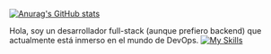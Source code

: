 [![Anurag's GitHub stats](https://github-readme-stats.vercel.app/api?username=Flaviongas)](https://github.com/anuraghazra/github-readme-stats)

Hola, soy un desarrollador full-stack (aunque prefiero backend) que actualmente está inmerso en el mundo de DevOps.
[![My Skills](https://skillicons.dev/icons?i=linux,neovim,vim,nix,docker,bash,django,ts,latex,python,react,rust&theme=light)](https://skillicons.dev)
